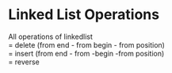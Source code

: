 # Linked List Operations
All operations of linkedlist <br/>
= delete (from end - from begin - from position)<br/>
= insert (from end - from -begin -from position)<br/>
= reverse<br/>
